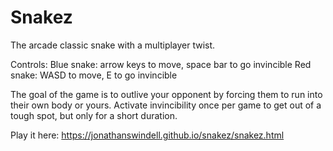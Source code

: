 # Snakez
The arcade classic snake with a multiplayer twist.

Controls: Blue snake: arrow keys to move, space bar to go invincible Red snake: WASD to move, E to go invincible

The goal of the game is to outlive your opponent by forcing them to run into their own body or yours. Activate invincibility once per game to get out of a tough spot, but only for a short duration.

Play it here: https://jonathanswindell.github.io/snakez/snakez.html
